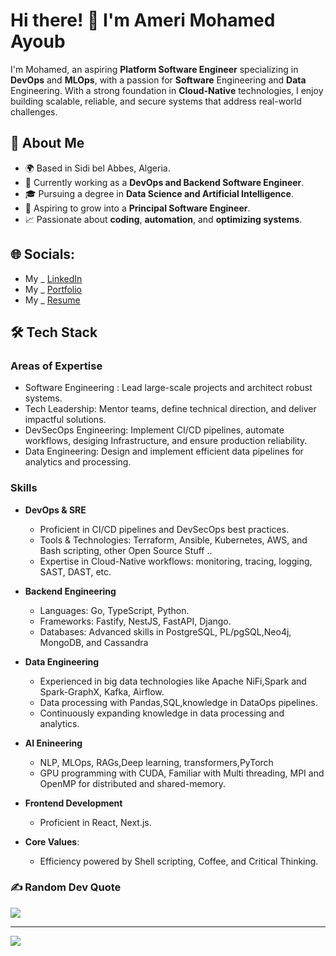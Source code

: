 # Hi there! 👋 I'm Ameri Mohamed Ayoub

I'm Mohamed, an aspiring **Platform Software Engineer** specializing in **DevOps** and **MLOps**, with a passion for **Software** Engineering and **Data** Engineering. With a strong foundation in **Cloud-Native** technologies, I enjoy building scalable, reliable, and secure systems that address real-world challenges.

## 💼 About Me
  - 🌍 Based in Sidi bel Abbes, Algeria.
  - 🏢 Currently working as a **DevOps and Backend Software Engineer**.
  - 🎓 Pursuing a degree in **Data Science and Artificial Intelligence**.
  - 🚀 Aspiring to grow into a **Principal Software Engineer**.
  - 📈 Passionate about **coding**, **automation**, and **optimizing systems**.

## 🌐 Socials:
  - My _ [LinkedIn](https://www.linkedin.com/in/mohamed-ayoub-ameri-68935a221/)
  - My _ [Portfolio](https://www.ameri-mohamed-ayoub.me/en/)
  - My _ [Resume](https://www.ameri-mohamed-ayoub.me/assets/ameri_mohamed_ayoub.pdf)
    
## 🛠️ Tech Stack
### **Areas of Expertise**
  - Software Engineering : Lead large-scale projects and architect robust systems.
  - Tech Leadership: Mentor teams, define technical direction, and deliver impactful solutions.
  - DevSecOps Engineering: Implement CI/CD pipelines, automate workflows, desiging Infrastructure, and ensure production reliability.
  - Data Engineering: Design and implement efficient data pipelines for analytics and processing.
### **Skills**   
- **DevOps & SRE**
    - Proficient in CI/CD pipelines and DevSecOps best practices.
    - Tools & Technologies: Terraform, Ansible, Kubernetes, AWS, and Bash scripting, other Open Source Stuff ..
    - Expertise in Cloud-Native workflows: monitoring, tracing, logging, SAST, DAST, etc.

- **Backend Engineering**
    - Languages: Go, TypeScript, Python.
    - Frameworks: Fastify, NestJS, FastAPI, Django.
    - Databases: Advanced skills in PostgreSQL,  PL/pgSQL,Neo4j, MongoDB, and Cassandra

- **Data Engineering**
    - Experienced in big data technologies like Apache NiFi,Spark and Spark-GraphX, Kafka, Airflow.
    - Data processing with Pandas,SQL,knowledge in DataOps pipelines.
    - Continuously expanding knowledge in data processing and analytics.
- **AI Enineering**
   - NLP, MLOps, RAGs,Deep learning, transformers,PyTorch
   - GPU programming with CUDA, Familiar with Multi threading, MPI and OpenMP for distributed and shared-memory.
- **Frontend Development**
    - Proficient in React, Next.js.
  
- **Core Values**: 
    - Efficiency powered by Shell scripting, Coffee, and Critical Thinking.

 


### ✍️ Random Dev Quote
![](https://quotes-github-readme.vercel.app/api?type=horizontal&theme=radical)

---
[![](https://visitcount.itsvg.in/api?id=MuhamedAyoub&icon=8&color=0)](https://visitcount.itsvg.in)

<!-- Proudly created with GPRM ( https://gprm.itsvg.in ) -->
